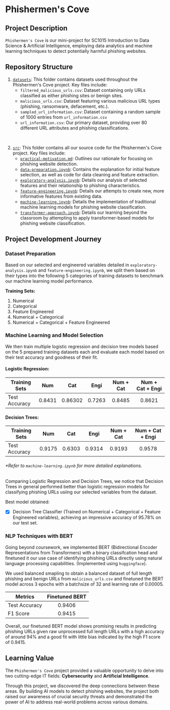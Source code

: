 # Phishermen's Cove


## Project Description

`Phishermen's Cove` is our mini-project for SC1015 Introduction to Data Science & Artificial Intelligence, employing data analytics and machine learning techniques to detect potentially harmful phishing websites.


## Repository Structure

1. [`datasets`](https://github.com/aidanfora/Phishermens-Cove/tree/main/datasets): This folder contains datasets used throughout the Phishermen's Cove project. Key files include:
    - `filtered_malicious_urls.csv`: Dataset containing only URLs classified as either phishing sites or benign sites.
    - `malicious_urls.csv`: Dataset featuring various malicious URL types (phishing, ransomware, defacement, etc.).
    - `sampled_url_information.csv`: Dataset containing a random sample of 1000 entries from `url_information.csv`
    - `url_information.csv`: Our primary dataset, providing over 80 different URL attributes and phishing classifications.

<br>

2. [`src`](https://github.com/aidanfora/Phishermens-Cove/tree/main/src): This folder contains all our source code for the Phishermen's Cove project. Key files include:
    - [`practical-motivation.md`](https://github.com/aidanfora/Phishermens-Cove/blob/main/src/practical-motivation.md): Outlines our rationale for focusing on phishing website detection.
    - [`data-preparation.ipynb`](https://github.com/aidanfora/Phishermens-Cove/blob/main/src/data-preparation.ipynb): Contains the explanation for initial feature selection, as well as code for data cleaning and feature extraction.
    - [`exploratory-analysis.ipynb`](https://github.com/aidanfora/Phishermens-Cove/blob/main/src/exploratory-analysis.ipynb): Details our analysis of selected features and their relationship to phishing characteristics.
    - [`feature-engineering.ipynb`](https://github.com/aidanfora/Phishermens-Cove/blob/main/src/feature-engineering.ipynb): Details our attempts to create new, more informative features from existing data.
    - [`machine-learning.ipynb`](https://github.com/aidanfora/Phishermens-Cove/blob/main/src/machine-learning.ipynb): Details the implementation of traditional machine learning models for phishing website classification.
    - [`transformer-approach.ipynb`](https://github.com/aidanfora/Phishermens-Cove/blob/main/src/transformer-approach.ipynb): Details our learning beyond the classroom by attempting to apply transformer-based models for phishing website classification.


## Project Development Journey

### Dataset Preparation

Based on our selected and engineered variables detailed in `exploratory-analysis.ipynb` and `feature-engineering.ipynb`, we split them based on their types into the following 5 categories of training datasets to benchmark our machine learning model performance.

**Training Sets:**
1. Numerical
2. Categorical
3. Feature Engineered
4. Numerical + Categorical
5. Numerical + Categorical + Feature Engineered

### Machine Learning and Model Selection

We then train multiple logistic regression and decision tree models based on the 5 prepared training datasets each and evaluate each model based on their test accuracy and goodness of their fit.

#### Logistic Regression:


| Training Sets      | Num | Cat | Engi | Num + Cat | Num + Cat + Engi | 
|--------------------|:-------:|:----------:|:--------:|:-----------:|:------------:|
| Test <br> Accuracy | 0.8431 |  0.86302   | 0.7263  |   0.8485   |   0.8621    |

#### Decision Trees:


| Training Sets      | Num | Cat | Engi | Num + Cat | Num + Cat + Engi | 
|--------------------|:-------:|:----------:|:--------:|:-----------:|:------------:|
| Test <br> Accuracy | 0.9175 |  0.6303   | 0.9314  |   0.9193   |   0.9578    |


###### **Refer to `machine-learning.ipynb` for more detailed explanations.*

Comparing Logistic Regression and Decision Trees, we notice that Decision Trees in general performed better than logistic regression models for classifying phishing URLs usiing our selected variables from the dataset.

Best model obtained:
- [X] Decision Tree Classifier (Trained on Numerical + Categorical + Feature Engineered variables), achieving an impressive accuracy of 95.78% on our test set.


### NLP Techniques with BERT

Going beyond coursework, we implemented BERT (Bidirectional Encoder Representations from Transformers) with a binary classifcation head and finetuned it our use case of identifying phishing URLs directly using natural language processing capabilities. (Implemented using `huggingface`).

We used balanced smapling to obtain a balanced dataset of full length phishing and benign URLs from `malicious_urls.csv` and finetuned the BERT model across 3 epochs with a batchsize of 32 and learning rate of 0.00005.

| Metrics      | Finetuned BERT | 
|--------------------|:-------:|
| Test Accuracy | 0.9406 |
| F1 Score | 0.9415 |

Overall, our finetuned BERT model shows promising results in predicting phishing URLs given raw unprocessed full length URLs with a high accuracy of around 94% and a good fit with little bias indicated by the high F1 score of 0.9415.

## Learning Value

The `Phishermen's Cove` project provided a valuable opportunity to delve into two cutting-edge IT fields: **Cybersecurity** and **Artificial Intelligence**.

Through this project, we discovered the deep connections between these areas. By building AI models to detect phishing websites, the project both raised our awareness of crucial security threats and demonstrated the power of AI to address real-world problems across various domains.
